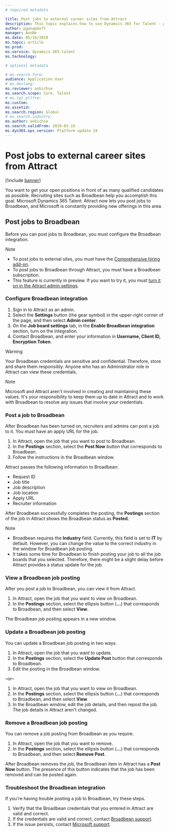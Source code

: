 ```yaml
---
# required metadata

title: Post jobs to external career sites from Attract
description: This topic explains how to use Dynamics 365 for Talent - Attract to post jobs to external recruiting sites
author: pganapmsft
manager: AnnBe
ms.date: 05/16/2019
ms.topic: article
ms.prod: 
ms.service: dynamics-365-talent
ms.technology: 

# optional metadata

# ms.search.form: 
audience: Application User
# ms.devlang: 
ms.reviewer: anbichse
ms.search.scope: Core, Talent
# ms.tgt_pltfrm: 
ms.custom: 
ms.assetid: 
ms.search.region: Global
# ms.search.industry: 
ms.author: anbichse
ms.search.validFrom: 2019-03-19
ms.dyn365.ops.version: Platform update 24
---
```



# Post jobs to external career sites from Attract

[!include [banner](../includes/banner.md)]

You want to get your open positions in front of as many qualified candidates as possible. Recruiting sites such as Broadbean help you accomplish this goal. Microsoft Dynamics 365 Talent: Attract now lets you post jobs to Broadbean, and Microsoft is constantly providing new offerings in this area.

## Post jobs to Broadbean

Before you can post jobs to Broadbean, you must configure the Broadbean integration.

> [!NOTE]
> - To post jobs to external sites, you must have the [Comprehensive hiring add-on](https://docs.microsoft.com/dynamics365/unified-operations/talent/attract-comprehensive-hiring).
> - To post jobs to Broadbean through Attract, you must have a Broadbean subscription.
> - This feature is currently in preview. If you want to try it, you must [turn it on in the Attract admin settings](https://docs.microsoft.com/dynamics365/unified-operations/talent/access-preview-feature).

### Configure Broadbean integration

1. Sign in to Attract as an admin.
2. Select the **Settings** button (the gear symbol) in the upper-right corner of the page, and then select **Admin center**.
3. On the **Job board settings** tab, in the **Enable Broadbean integration** section, turn on the integration.
4. Contact Broadbean, and enter your information in **Username, Client ID, Encryption Token**.

> [!WARNING]
> Your Broadbean credentials are sensitive and confidential. Therefore, store and share them responsibly. Anyone who has an Administrator role in Attract can view these credentials.

> [!NOTE]
> Microsoft and Attract aren't involved in creating and maintaining these values. It's your responsibility to keep them up to date in Attract and to work with Broadbean to resolve any issues that involve your credentials.

### Post a job to Broadbean

After Broadbean has been turned on, recruiters and admins can post a job to it. You must have an apply URL for the job.

1. In Attract, open the job that you want to post to Broadbean.
2. In the **Postings** section, select the **Post Now** button that corresponds to Broadbean.
3. Follow the instructions in the Broadbean window.

Attract passes the following information to Broadbean:

- Request ID
- Job title
- Job description
- Job location
- Apply URL
- Recruiter information

After Broadbean successfully completes the posting, the **Postings** section of the job in Attract shows the Broadbean status as **Posted**.

> [!NOTE]
> - Broadbean requires the **Industry** field. Currently, this field is set to **IT** by default. However, you can change the value to the correct industry in the window for Broadbean job posting.
> - It takes some time for Broadbean to finish posting your job to all the job boards that you selected. Therefore, there might be a slight delay before Attract provides a status update for the job.

### View a Broadbean job posting

After you post a job to Broadbean, you can view it from Attract.

1. In Attract, open the job that you want to view on Broadbean.
2. In the **Postings** section, select the ellipsis button (**...**) that corresponds to Broadbean, and then select **View**.

The Broadbean job posting appears in a new window.

### Update a Broadbean job posting

You can update a Broadbean job posting in two ways.

1. In Attract, open the job that you want to update.
2. In the **Postings** section, select the **Update Post** button that corresponds to Broadbean.
3. Edit the posting in the Broadbean window.

–or–

1. In Attract, open the job that you want to view on Broadbean.
2. In the **Postings** section, select the ellipsis button (**...**) that corresponds to Broadbean, and then select **View**.
3. In the Broadbean window, edit the job details, and then repost the job. The job details in Attract aren't changed.

### Remove a Broadbean job posting

You can remove a job posting from Broadbean as you require.

1. In Attract, open the job that you want to remove.
2. In the **Postings** section, select the ellipsis button (**...**) that corresponds to Broadbean, and then select **Remove Post**.

After Broadbean removes the job, the Broadbean item in Attract has a **Post Now** button. The presence of this button indicates that the job has been removed and can be posted again.

### Troubleshoot the Broadbean integration

If you're having trouble posting a job to Broadbean, try these steps.

1. Verify that the Broadbean credentials that you entered in Attract are valid and correct.
2. If the credentials are valid and correct, contact [Broadbean support](https://www.broadbean.com/resources/support/).
3. If the issue persists, contact [Microsoft support](./talent-support.md).
